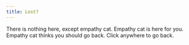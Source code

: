 ```yaml
---
title: Lost?
---
```

<script>document.onclick = ()=>{history.go(-1);};</script>
<style>body {background-image: url(https://encrypted-tbn0.gstatic.com/images?q=tbn:ANd9GcQcWB7WN63Hm9d71cd3hjcbCl43Jsdusf9qwQ&usqp=CAU); background-size: auto 100%;background-repeat:no-repeat;background-postion: center;}</style>
There is nothing here, except empathy cat. Empathy cat is here for you. Empathy cat thinks you should go back. Click anywhere to go back.